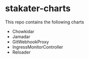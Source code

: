 # stakater-charts

This repo contains the following charts
  - Chowkidar
  - Jamadar
  - GitWebhookProxy
  - IngressMonitorController
  - Reloader
